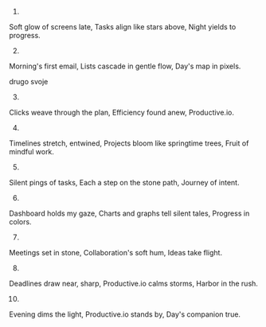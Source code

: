 1.
Soft glow of screens late,
Tasks align like stars above,
Night yields to progress.

2.
Morning's first email,
Lists cascade in gentle flow,
Day's map in pixels.

drugo svoje

3.
Clicks weave through the plan,
Efficiency found anew,
Productive.io.

4.
Timelines stretch, entwined,
Projects bloom like springtime trees,
Fruit of mindful work.

5.
Silent pings of tasks,
Each a step on the stone path,
Journey of intent.

6.
Dashboard holds my gaze,
Charts and graphs tell silent tales,
Progress in colors.

7.
Meetings set in stone,
Collaboration's soft hum,
Ideas take flight.

8.
Deadlines draw near, sharp,
Productive.io calms storms,
Harbor in the rush.

10.
Evening dims the light,
Productive.io stands by,
Day's companion true.
